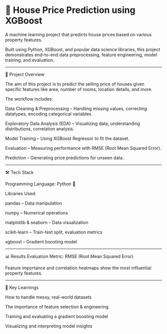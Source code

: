 # 🏡 House Price Prediction using XGBoost

A machine learning project that predicts house prices based on various property features.

Built using Python, XGBoost, and popular data science libraries, this project demonstrates end-to-end data preprocessing, feature engineering, model training, and evaluation.
____________________________________________________________________________________________________________
📌 Project Overview

The aim of this project is to predict the selling price of houses given specific features like area, number of rooms, location details, and more.

The workflow includes:

Data Cleaning & Preprocessing – Handling missing values, correcting datatypes, encoding categorical variables.

Exploratory Data Analysis (EDA) – Visualizing data, understanding distributions, correlation analysis.

Model Training – Using XGBoost Regressor to fit the dataset.

Evaluation – Measuring performance with RMSE (Root Mean Squared Error).

Prediction – Generating price predictions for unseen data.
____________________________________________________________________________________________________________

🛠️ Tech Stack

Programming Language: Python 🐍

Libraries Used:

pandas – Data manipulation

numpy – Numerical operations

matplotlib & seaborn – Data visualization

scikit-learn – Train-test split, evaluation metrics

xgboost – Gradient boosting model
____________________________________________________________________________________________________________

📊 Results
Evaluation Metric: RMSE (Root Mean Squared Error)

Feature importance and correlation heatmaps show the most influential property features.

____________________________________________________________________________________________________________


📌 Key Learnings

How to handle messy, real-world datasets

The importance of feature selection & engineering

Training and evaluating a gradient boosting model

Visualizing and interpreting model insights

